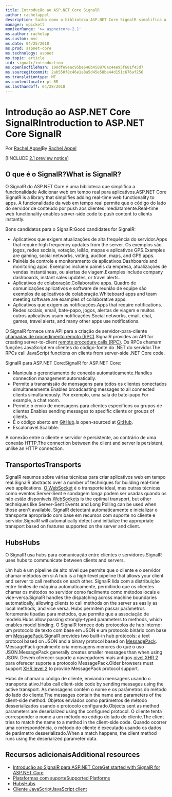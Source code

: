 ```yaml
---
title: Introdução ao ASP.NET Core SignalR
author: rachelappel
description: Saiba como a biblioteca ASP.NET Core SignalR simplifica a adicionar funcionalidade em tempo real aos aplicativos.
manager: wpickett
monikerRange: '>= aspnetcore-2.1'
ms.author: rachelap
ms.custom: mvc
ms.date: 04/25/2018
ms.prod: aspnet-core
ms.technology: aspnet
ms.topic: article
uid: signalr/introduction
ms.openlocfilehash: 190dfe9eac95be646b458870ac4ee95f681f45d7
ms.sourcegitcommit: 2ab550f8c46e1a8a5d45e58be44d151c676af256
ms.translationtype: MT
ms.contentlocale: pt-BR
ms.lasthandoff: 04/28/2018
---
```

# <a name="introduction-to-aspnet-core-signalr"></a><span data-ttu-id="0948d-103">Introdução ao ASP.NET Core SignalR</span><span class="sxs-lookup"><span data-stu-id="0948d-103">Introduction to ASP.NET Core SignalR</span></span>

<span data-ttu-id="0948d-104">Por [Rachel Appel](https://twitter.com/rachelappel)</span><span class="sxs-lookup"><span data-stu-id="0948d-104">By [Rachel Appel](https://twitter.com/rachelappel)</span></span>


[!INCLUDE [2.1 preview notice](~/includes/2.1.md)]

## <a name="what-is-signalr"></a><span data-ttu-id="0948d-105">O que é o SignalR?</span><span class="sxs-lookup"><span data-stu-id="0948d-105">What is SignalR?</span></span>

<span data-ttu-id="0948d-106">O SignalR do ASP.NET Core é uma biblioteca que simplifica a funcionalidade Adicionar web em tempo real para aplicativos.</span><span class="sxs-lookup"><span data-stu-id="0948d-106">ASP.NET Core SignalR is a library that simplifies adding real-time web functionality to apps.</span></span> <span data-ttu-id="0948d-107">A funcionalidade da web em tempo real permite que o código do lado do servidor de conteúdo por push aos clientes imediatamente.</span><span class="sxs-lookup"><span data-stu-id="0948d-107">Real-time web functionality enables server-side code to push content to clients instantly.</span></span>

<span data-ttu-id="0948d-108">Bons candidatos para o SignalR:</span><span class="sxs-lookup"><span data-stu-id="0948d-108">Good candidates for SignalR:</span></span>

* <span data-ttu-id="0948d-109">Aplicativos que exigem atualizações de alta frequência do servidor.</span><span class="sxs-lookup"><span data-stu-id="0948d-109">Apps that require high frequency updates from the server.</span></span> <span data-ttu-id="0948d-110">Os exemplos são jogos, redes sociais, votação, leilão, mapas e aplicativos GPS.</span><span class="sxs-lookup"><span data-stu-id="0948d-110">Examples are gaming, social networks, voting, auction, maps, and GPS apps.</span></span>
* <span data-ttu-id="0948d-111">Painéis de controle e monitoramento de aplicativos.</span><span class="sxs-lookup"><span data-stu-id="0948d-111">Dashboards and monitoring apps.</span></span> <span data-ttu-id="0948d-112">Exemplos incluem painéis da empresa, atualizações de vendas instantâneas, ou alertas de viagem.</span><span class="sxs-lookup"><span data-stu-id="0948d-112">Examples include company dashboards, instant sales updates, or travel alerts.</span></span>
* <span data-ttu-id="0948d-113">Aplicativos de colaboração.</span><span class="sxs-lookup"><span data-stu-id="0948d-113">Collaborative apps.</span></span> <span data-ttu-id="0948d-114">Quadro de comunicações aplicativos e software de reunião de equipe são exemplos de aplicativos de colaboração.</span><span class="sxs-lookup"><span data-stu-id="0948d-114">Whiteboard apps and team meeting software are examples of collaborative apps.</span></span>
* <span data-ttu-id="0948d-115">Aplicativos que exigem as notificações.</span><span class="sxs-lookup"><span data-stu-id="0948d-115">Apps that require notifications.</span></span> <span data-ttu-id="0948d-116">Redes sociais, email, bate-papo, jogos, alertas de viagem e muitos outros aplicativos usam notificações.</span><span class="sxs-lookup"><span data-stu-id="0948d-116">Social networks, email, chat, games, travel alerts, and many other apps use notifications.</span></span>

<span data-ttu-id="0948d-117">O SignalR fornece uma API para a criação de servidor-para-cliente [chamadas de procedimento remoto (RPC)](https://wikipedia.org/wiki/Remote_procedure_call).</span><span class="sxs-lookup"><span data-stu-id="0948d-117">SignalR provides an API for creating server-to-client [remote procedure calls (RPC)](https://wikipedia.org/wiki/Remote_procedure_call).</span></span> <span data-ttu-id="0948d-118">Os RPCs chamam funções JavaScript em clientes do código-fonte do .NET do servidor.</span><span class="sxs-lookup"><span data-stu-id="0948d-118">The RPCs call JavaScript functions on clients from server-side .NET Core code.</span></span>

<span data-ttu-id="0948d-119">SignalR para ASP.NET Core:</span><span class="sxs-lookup"><span data-stu-id="0948d-119">SignalR for ASP.NET Core:</span></span>

* <span data-ttu-id="0948d-120">Manipula o gerenciamento de conexão automaticamente.</span><span class="sxs-lookup"><span data-stu-id="0948d-120">Handles connection management automatically.</span></span>
* <span data-ttu-id="0948d-121">Permite a transmissão de mensagens para todos os clientes conectados simultaneamente.</span><span class="sxs-lookup"><span data-stu-id="0948d-121">Enables broadcasting messages to all connected clients simultaneously.</span></span> <span data-ttu-id="0948d-122">Por exemplo, uma sala de bate-papo.</span><span class="sxs-lookup"><span data-stu-id="0948d-122">For example, a chat room.</span></span>
* <span data-ttu-id="0948d-123">Permite o envio de mensagens para clientes específicos ou grupos de clientes.</span><span class="sxs-lookup"><span data-stu-id="0948d-123">Enables sending messages to specific clients or groups of clients.</span></span>
* <span data-ttu-id="0948d-124">É o código aberto em [GitHub](https://github.com/aspnet/signalr).</span><span class="sxs-lookup"><span data-stu-id="0948d-124">Is open-sourced at [GitHub](https://github.com/aspnet/signalr).</span></span>
* <span data-ttu-id="0948d-125">Escalonável.</span><span class="sxs-lookup"><span data-stu-id="0948d-125">Scalable.</span></span>

<span data-ttu-id="0948d-126">A conexão entre o cliente e servidor é persistente, ao contrário de uma conexão HTTP.</span><span class="sxs-lookup"><span data-stu-id="0948d-126">The connection between the client and server is persistent, unlike an HTTP connection.</span></span>

## <a name="transports"></a><span data-ttu-id="0948d-127">Transportes</span><span class="sxs-lookup"><span data-stu-id="0948d-127">Transports</span></span>

<span data-ttu-id="0948d-128">SignalR resumos sobre várias técnicas para criar aplicativos web em tempo real.</span><span class="sxs-lookup"><span data-stu-id="0948d-128">SignalR abstracts over a number of techniques for building real-time web applications.</span></span> <span data-ttu-id="0948d-129">[O WebSocket](https://tools.ietf.org/html/rfc7118) é o transporte ideal, mas outras técnicas como eventos Server-Sent e sondagem longa podem ser usadas quando os não estão disponíveis.</span><span class="sxs-lookup"><span data-stu-id="0948d-129">[WebSockets](https://tools.ietf.org/html/rfc7118) is the optimal transport, but other techniques like Server-Sent Events and Long Polling can be used when those aren't available.</span></span> <span data-ttu-id="0948d-130">SignalR detectará automaticamente e inicializar o transporte apropriado com base em recursos com suporte no cliente e servidor.</span><span class="sxs-lookup"><span data-stu-id="0948d-130">SignalR will automatically detect and initialize the appropriate transport based on features supported on the server and client.</span></span>

## <a name="hubs"></a><span data-ttu-id="0948d-131">Hubs</span><span class="sxs-lookup"><span data-stu-id="0948d-131">Hubs</span></span>

<span data-ttu-id="0948d-132">O SignalR usa hubs para comunicação entre clientes e servidores.</span><span class="sxs-lookup"><span data-stu-id="0948d-132">SignalR uses hubs to communicate between clients and servers.</span></span>

<span data-ttu-id="0948d-133">Um hub é um pipeline de alto nível que permite que o cliente e o servidor chamar métodos em si.</span><span class="sxs-lookup"><span data-stu-id="0948d-133">A hub is a high-level pipeline that allows your client and server to call methods on each other.</span></span> <span data-ttu-id="0948d-134">SignalR lida com a distribuição entre limites de máquina automaticamente, permitindo que os clientes chamar os métodos no servidor como facilmente como métodos locais e vice-versa.</span><span class="sxs-lookup"><span data-stu-id="0948d-134">SignalR handles the dispatching across machine boundaries automatically, allowing clients to call methods on the server as easily as local methods, and vice versa.</span></span> <span data-ttu-id="0948d-135">Hubs permitem passar parâmetros fortemente tipadas para métodos, que permite que a associação de modelo.</span><span class="sxs-lookup"><span data-stu-id="0948d-135">Hubs allow passing strongly-typed parameters to methods, which enables model binding.</span></span> <span data-ttu-id="0948d-136">O SignalR fornece dois protocolos de hub interno: um protocolo de texto com base em JSON e um protocolo binário com base em [MessagePack](https://msgpack.org/).</span><span class="sxs-lookup"><span data-stu-id="0948d-136">SignalR provides two built-in hub protocols: a text protocol based on JSON and a binary protocol based on [MessagePack](https://msgpack.org/).</span></span>  <span data-ttu-id="0948d-137">MessagePack geralmente cria mensagens menores do que o uso JSON.</span><span class="sxs-lookup"><span data-stu-id="0948d-137">MessagePack generally creates smaller messages than when using JSON.</span></span> <span data-ttu-id="0948d-138">Devem oferecer suporte a navegadores mais antigos [nível XHR 2](https://caniuse.com/#feat=xhr2) para oferecer suporte a protocolo MessagePack.</span><span class="sxs-lookup"><span data-stu-id="0948d-138">Older browsers must support [XHR level 2](https://caniuse.com/#feat=xhr2) to provide MessagePack protocol support.</span></span>

<span data-ttu-id="0948d-139">Hubs de chamar o código de cliente, enviando mensagens usando o transporte ativo.</span><span class="sxs-lookup"><span data-stu-id="0948d-139">Hubs call client-side code by sending messages using the active transport.</span></span> <span data-ttu-id="0948d-140">As mensagens contêm o nome e os parâmetros do método do lado do cliente.</span><span class="sxs-lookup"><span data-stu-id="0948d-140">The messages contain the name and parameters of the client-side method.</span></span> <span data-ttu-id="0948d-141">Objetos enviados como parâmetros de método desserializados usando o protocolo configurado.</span><span class="sxs-lookup"><span data-stu-id="0948d-141">Objects sent as method parameters are deserialized using the configured protocol.</span></span> <span data-ttu-id="0948d-142">O cliente tenta corresponder o nome a um método no código do lado do cliente.</span><span class="sxs-lookup"><span data-stu-id="0948d-142">The client tries to match the name to a method in the client-side code.</span></span> <span data-ttu-id="0948d-143">Quando ocorrer uma correspondência, o método do cliente é executado usando os dados de parâmetro desserializado.</span><span class="sxs-lookup"><span data-stu-id="0948d-143">When a match happens, the client method runs using the deserialized parameter data.</span></span>

## <a name="additional-resources"></a><span data-ttu-id="0948d-144">Recursos adicionais</span><span class="sxs-lookup"><span data-stu-id="0948d-144">Additional resources</span></span>

* [<span data-ttu-id="0948d-145">Introdução ao SignalR para ASP.NET Core</span><span class="sxs-lookup"><span data-stu-id="0948d-145">Get started with SignalR for ASP.NET Core</span></span>](xref:signalr/get-started)
* [<span data-ttu-id="0948d-146">Plataformas com suporte</span><span class="sxs-lookup"><span data-stu-id="0948d-146">Supported Platforms</span></span>](xref:signalr/supported-platforms)
* [<span data-ttu-id="0948d-147">Hubs</span><span class="sxs-lookup"><span data-stu-id="0948d-147">Hubs</span></span>](xref:signalr/hubs)
* [<span data-ttu-id="0948d-148">Cliente JavaScript</span><span class="sxs-lookup"><span data-stu-id="0948d-148">JavaScript client</span></span>](xref:signalr/javascript-client)
